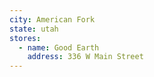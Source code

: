 ```yaml
---
city: American Fork
state: utah
stores:
  - name: Good Earth
    address: 336 W Main Street
---
```

